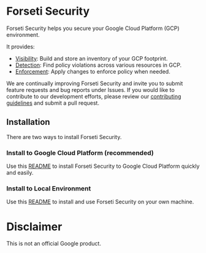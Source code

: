 # Forseti Security
Forseti Security helps you secure your Google Cloud Platform (GCP) environment. 

It provides:
* [Visibility](google/cloud/security/inventory/README.md): Build and store an inventory of your GCP footprint.
* [Detection](google/cloud/security/scanner/README.md): Find policy violations across various resources in GCP.
* [Enforcement](google/cloud/security/enforcer/README.md): Apply changes to enforce policy when needed.

We are continually improving Forseti Security and invite you to submit feature requests and bug reports under Issues. If you would like to contribute to our development efforts, please review our [contributing guidelines](/CONTRIBUTING.md) and submit a pull request.

## Installation
There are two ways to install Forseti Security.

### Install to Google Cloud Platform (recommended)
Use this [README](/deployment-templates/README.md) to install
Forseti Security to Google Cloud Platform quickly and easily.

### Install to Local Environment
Use this [README](/google/cloud/security/README.md) to install and use
Forseti Security on your own machine.

# Disclaimer
This is not an official Google product.
